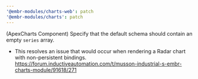 ```yaml
---
'@embr-modules/charts-web': patch
'@embr-modules/charts': patch
---
```


(ApexCharts Component) Specify that the default schema should contain an empty `series` array.
- This resolves an issue that would occur when rendering a Radar chart with non-persistent bindings. https://forum.inductiveautomation.com/t/musson-industrial-s-embr-charts-module/91618/271